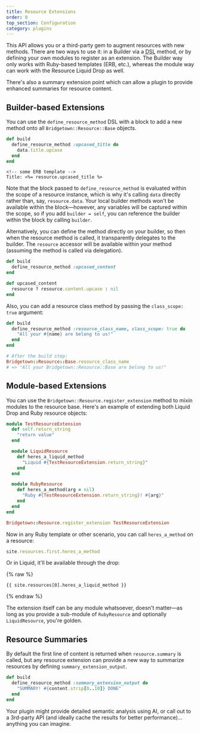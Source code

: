 ```yaml
---
title: Resource Extensions
order: 0
top_section: Configuration
category: plugins
---
```


This API allows you or a third-party gem to augment resources with new methods. There are two ways to use it: in a Builder via a <abbr title="Domain-Specific Language">DSL</abbr> method, or by defining your own modules to register as an extension. The Builder way only works with Ruby-based templates (ERB, etc.), whereas the module way can work with the Resource Liquid Drop as well.

There's also a summary extension point which can allow a plugin to provide enhanced summaries for resource content.

## Builder-based Extensions

You can use the `define_resource_method` DSL with a block to add a new method onto all `Bridgetown::Resource::Base` objects.

```ruby
def build
  define_resource_method :upcased_title do
    data.title.upcase
  end
end
```

```erb
<!-- some ERB template -->
Title: <%= resource.upcased_title %>
```

Note that the block passed to `define_resource_method` is evaluated within the scope of a resource instance, which is why it's calling `data` directly rather than, say, `resource.data`. Your local builder methods won't be available within the block—however, any variables will be captured within the scope, so if you add `builder = self`, you can reference the builder within the block by calling `builder`.

Alternatively, you can define the method directly on your builder, so then when the resource method is called, it transparently delegates to the builder. The `resource` accessor will be available within your method (assuming the method is called via delegation).

```ruby
def build
  define_resource_method :upcased_content
end

def upcased_content
  resource ? resource.content.upcase : nil
end
```

Also, you can add a resource class method by passing the `class_scope: true` argument:

```ruby
def build
  define_resource_method :resource_class_name, class_scope: true do
    "All your #{name} are belong to us!"
  end
end

# After the build step:
Bridgetown::Resource::Base.resource_class_name
# => "All your Bridgetown::Resource::Base are belong to us!"
```

## Module-based Extensions

You can use the `Bridgetown::Resource.register_extension` method to mixin modules to the resource base. Here's an example of extending both Liquid Drop and Ruby resource objects:

```ruby
module TestResourceExtension
  def self.return_string
    "return value"
  end

  module LiquidResource
    def heres_a_liquid_method
      "Liquid #{TestResourceExtension.return_string}"
    end
  end

  module RubyResource
    def heres_a_method(arg = nil)
      "Ruby #{TestResourceExtension.return_string}! #{arg}"
    end
  end
end

Bridgetown::Resource.register_extension TestResourceExtension
```

Now in any Ruby template or other scenario, you can call `heres_a_method` on a resource:

```ruby
site.resources.first.heres_a_method
```

Or in Liquid, it'll be available through the drop:

{% raw %}
```liquid
{{ site.resources[0].heres_a_liquid_method }}
```
{% endraw %}

The extension itself can be any module whatsoever, doesn't matter—as long as you provide a sub-module of `RubyResource` and optionally `LiquidResource`, you're golden.

## Resource Summaries

By default the first line of content is returned when `resource.summary` is called, but any resource extension can provide a new way to summarize resources by defining `summary_extension_output`.

```ruby
def build
  define_resource_method :summary_extension_output do
    "SUMMARY! #{content.strip[0..10]} DONE"
  end
end
```

Your plugin might provide detailed semantic analysis using AI, or call out to a 3rd-party API (and ideally cache the results for better performance)…anything you can imagine.